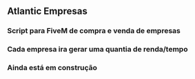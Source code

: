 ## Atlantic Empresas

### Script para FiveM de compra e venda de empresas
### Cada empresa ira gerar uma quantia de renda/tempo
### Ainda está em construção